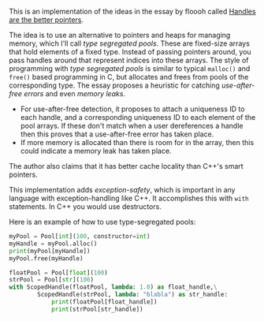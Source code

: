 This is an implementation of the ideas in the essay by floooh called [Handles are the better pointers](https://floooh.github.io/2018/06/17/handles-vs-pointers.html).

The idea is to use an alternative to pointers and heaps for managing memory, which I'll call *type segregated pools*. These are fixed-size arrays that hold elements of a fixed type. Instead of passing pointers around, you pass handles around that represent indices into these arrays. The style of programming with *type segregated pools* is similar to typical `malloc()` and `free()` based programming in C, but allocates and frees from pools of the corresponding type. The essay proposes a heuristic for catching *use-after-free errors* and even *memory leaks*.
  - For use-after-free detection, it proposes to attach a uniqueness ID to each handle, and a corresponding uniqueness ID to each element of the pool arrays. If these don't match when a user dereferences a handle then this proves that a use-after-free error has taken place.
  - If more memory is allocated than there is room for in the array, then this could indicate a memory leak has taken place.

The author also claims that it has better cache locality than C++'s smart pointers.

This implementation adds *exception-safety*, which is important in any language with exception-handling like C++. It accomplishes this with `with` statements. In C++ you would use destructors.

Here is an example of how to use type-segregated pools:

```python
myPool = Pool[int](100, constructor=int)
myHandle = myPool.alloc()
print(myPool[myHandle])
myPool.free(myHandle)

floatPool = Pool[float](100)
strPool = Pool[str](100)
with ScopedHandle(floatPool, lambda: 1.0) as float_handle,\
        ScopedHandle(strPool, lambda: "blabla") as str_handle:
            print(floatPool[float_handle])
            print(strPool[str_handle])
```